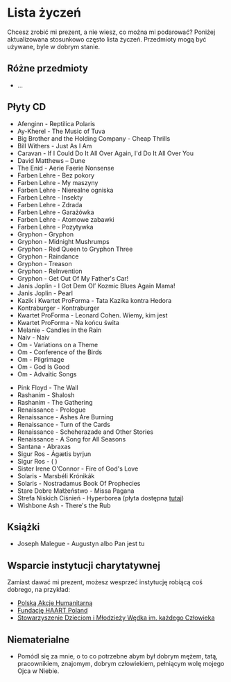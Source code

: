 # Lista życzeń

Chcesz zrobić mi prezent, a nie wiesz, co można mi podarować? Poniżej aktualizowana stosunkowo często lista życzeń. Przedmioty mogą być używane, byle w dobrym stanie.

## Różne przedmioty

- ...

## Płyty CD

- Afenginn - Reptilica Polaris
- Ay-Kherel - The Music of Tuva
- Big Brother and the Holding Company - Cheap Thrills
- Bill Withers - Just As I Am
- Caravan - If I Could Do It All Over Again, I'd Do It All Over You
- David Matthews – Dune
- The Enid - Aerie Faerie Nonsense
- Farben Lehre - Bez pokory
- Farben Lehre - My maszyny
- Farben Lehre - Nierealne ogniska
- Farben Lehre - Insekty
- Farben Lehre - Zdrada
- Farben Lehre - Garażówka
- Farben Lehre - Atomowe zabawki
- Farben Lehre - Pozytywka
- Gryphon - Gryphon
- Gryphon - Midnight Mushrumps
- Gryphon - Red Queen to Gryphon Three
- Gryphon - Raindance
- Gryphon - Treason
- Gryphon - ReInvention
- Gryphon - Get Out Of My Father's  Car!
- Janis Joplin - I Got Dem Ol’ Kozmic Blues Again Mama!
- Janis Joplin - Pearl
- Kazik i Kwartet ProForma - Tata Kazika kontra Hedora
- Kontraburger - Kontraburger
- Kwartet ProForma - Leonard Cohen. Wiemy, kim jest
- Kwartet ProForma - Na końcu świta
- Melanie - Candles in the Rain
- Naiv - Naiv
- Om - Variations on a Theme
- Om - Conference of the Birds
- Om - Pilgrimage
- Om - God Is Good
- Om - Advaitic Songs
<!-- - Osiris - Osiris
- Osiris - Myth & Legend 
- Osiris - Reflection
- Osiris - Beyond Control
- Osiris - Visions from the Past
- Osiris - Tales of The Divers -->
- Pink Floyd - The Wall
- Rashanim - Shalosh
- Rashanim - The Gathering
- Renaissance - Prologue
- Renaissance - Ashes Are Burning
- Renaissance - Turn of the Cards
- Renaissance - Scheherazade and Other Stories
- Renaissance - A Song for All Seasons
- Santana - Abraxas
- Sigur Ros - Ágætis byrjun
- Sigur Ros - ( )
- Sister Irene O'Connor - Fire of God's Love
- Solaris - Marsbéli Krónikák
- Solaris - Nostradamus Book Of Prophecies
- Stare Dobre Małżeństwo - Missa Pagana
- Strefa Niskich Ciśnień - Hyperborea (płyta dostępna [tutaj](https://rawick8.wixsite.com/strojownia/kopia-galeria-1))
- Wishbone Ash - There's the Rub

## Książki

<!-- - Arkadiusz Iwaniuk - Atlas ziół krajowych -->
- Joseph Malegue - Augustyn albo Pan jest tu

## Wsparcie instytucji charytatywnej

Zamiast dawać mi prezent, możesz wesprzeć instytucję robiącą coś dobrego, na przykład:

- [Polską Akcję Humanitarną](https://pah.org.pl)
- [Fundację HAART Poland](https://haartpoland.org)
- [Stowarzyszenie Dzieciom i Młodzieży Wędka im. każdego Człowieka](https://wedka.org/)

## Niematerialne

- Pomódl się za mnie, o to co potrzebne abym był dobrym mężem, tatą, pracownikiem, znajomym, dobrym człowiekiem, pełniącym wolę mojego Ojca w Niebie.
